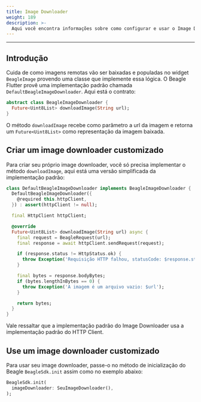 ```yaml
---
title: Image Downloader
weight: 189
description: >-
  Aqui você encontra informações sobre como configurar e usar o Image Downloader no Beagle Flutter.
---
```


---

## Introdução
Cuida de como imagens remotas vão ser baixadas e populadas no widget `BeagleImage` provendo uma classe que implemente essa lógica. O Beagle Flutter provê uma implementação padrão chamada `DefaultBeagleImageDownloader`. Aqui está o contrato:

```dart
abstract class BeagleImageDownloader {
  Future<Uint8List> downloadImage(String url);
}
```

O método `downloadImage` recebe como parâmetro a url da imagem e retorna um `Future<Uint8List>` como representação da imagem baixada.

## Criar um image downloader customizado
Para criar seu próprio image downloader, você só precisa implementar o método `downloadImage`, aqui está uma versão simplificada da implementação padrão:

```dart
class DefaultBeagleImageDownloader implements BeagleImageDownloader {
  DefaultBeagleImageDownloader({
    @required this.httpClient,
  }) : assert(httpClient != null);

  final HttpClient httpClient;

  @override
  Future<Uint8List> downloadImage(String url) async {
    final request = BeagleRequest(url);
    final response = await httpClient.sendRequest(request);

    if (response.status != HttpStatus.ok) {
      throw Exception('Requisição HTTP falhou, statusCode: $response.status, $url');
    }

    final bytes = response.bodyBytes;
    if (bytes.lengthInBytes == 0) {
      throw Exception('A imagem é um arquivo vazio: $url');
    }

    return bytes;
  }
}
```

Vale ressaltar que a implementação padrão do Image Downloader usa a implementação padrão do HTTP Client.

## Use um image downloader customizado
Para usar seu image downloader, passe-o no método de inicialização do Beagle `BeagleSdk.init` assim como no exemplo abaixo:
```dart
BeagleSdk.init(
  imageDownloader: SeuImageDownloader(),
);
```
